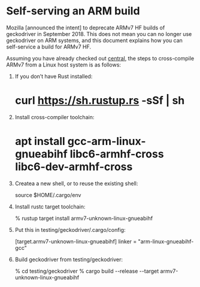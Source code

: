 Self-serving an ARM build
=========================

Mozilla [announced the intent] to deprecate ARMv7 HF builds of
geckodriver in September 2018.  This does not mean you can no longer
use geckodriver on ARM systems, and this document explains how you
can self-service a build for ARMv7 HF.

Assuming you have already checked out [central], the steps to
cross-compile ARMv7 from a Linux host system is as follows:

  1. If you don’t have Rust installed:

     	# curl https://sh.rustup.rs -sSf | sh

  2. Install cross-compiler toolchain:

     	# apt install gcc-arm-linux-gnueabihf libc6-armhf-cross libc6-dev-armhf-cross

  3. Createa a new shell, or to reuse the existing shell:

     	source $HOME/.cargo/env

  4. Install rustc target toolchain:

     	% rustup target install armv7-unknown-linux-gnueabihf

  5. Put this in testing/geckodriver/.cargo/config:

     	[target.armv7-unknown-linux-gnueabihf]
     	linker = "arm-linux-gnueabihf-gcc"

  6. Build geckodriver from testing/geckodriver:

     	% cd testing/geckodriver
     	% cargo build --release --target armv7-unknown-linux-gnueabihf

[announce the intent]: https://lists.mozilla.org/pipermail/tools-marionette/2018-September/000035.html
[central]: https://hg.mozilla.org/mozilla-central/
